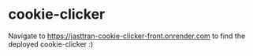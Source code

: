 # cookie-clicker
Navigate to https://jasttran-cookie-clicker-front.onrender.com to find the 
deployed cookie-clicker :)
